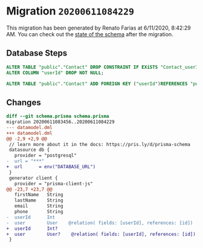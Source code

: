 # Migration `20200611084229`

This migration has been generated by Renato Farias at 6/11/2020, 8:42:29 AM.
You can check out the [state of the schema](./schema.prisma) after the migration.

## Database Steps

```sql
ALTER TABLE "public"."Contact" DROP CONSTRAINT IF EXiSTS "Contact_userId_fkey",
ALTER COLUMN "userId" DROP NOT NULL;

ALTER TABLE "public"."Contact" ADD FOREIGN KEY ("userId")REFERENCES "public"."User"("id") ON DELETE SET NULL  ON UPDATE CASCADE
```

## Changes

```diff
diff --git schema.prisma schema.prisma
migration 20200611083456..20200611084229
--- datamodel.dml
+++ datamodel.dml
@@ -2,9 +2,9 @@
 // learn more about it in the docs: https://pris.ly/d/prisma-schema
 datasource db {
   provider = "postgresql"
-  url = "***"
+  url      = env("DATABASE_URL")
 }
 generator client {
   provider = "prisma-client-js"
@@ -23,7 +23,7 @@
   firstName   String
   lastName    String
   email       String
   phone       String
-  userId      Int     
-  user        User    @relation( fields: [userId], references: [id])
+  userId      Int?     
+  user        User?    @relation( fields: [userId], references: [id])
 }
```


